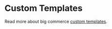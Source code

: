 # Custom Templates

Read more about big commerce [custom templates](https://developer.bigcommerce.com/stencil-docs/ZG9jOjIyMDcyMg-custom-templates).